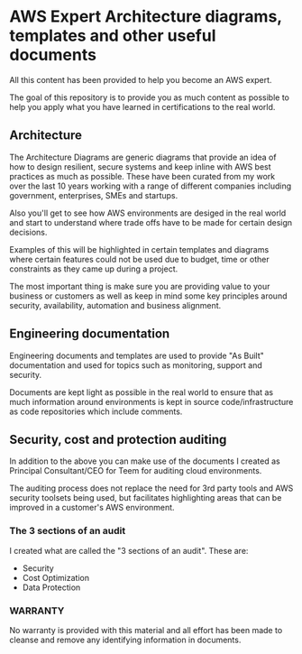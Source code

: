 # AWS Expert Architecture diagrams, templates and other useful documents

All this content has been provided to help you become an AWS expert.

The goal of this repository is to provide you as much content as possible to help you apply what you have learned in certifications to the real world.

## Architecture

The Architecture Diagrams are generic diagrams that provide an idea of how to design resilient, secure systems and keep inline with AWS best practices as much as possible. These have been curated from my work over the last 10 years working with a range of different companies including government, enterprises, SMEs and startups.

Also you'll get to see how AWS environments are desiged in the real world and start to understand where trade offs have to be made for certain design decisions.

Examples of this will be highlighted in certain templates and diagrams where certain features could not be used due to budget, time or other constraints as they came up during a project.

The most important thing is make sure you are providing value to your business or customers as well as keep in mind some key principles around security, availability, automation and business alignment.

## Engineering documentation

Engineering documents and templates are used to provide "As Built" documentation and used for topics such as monitoring, support and security.

Documents are kept light as possible in the real world to ensure that as much information around environments is kept in source code/infrastructure as code repositories which include comments.

## Security, cost and protection auditing

In addition to the above you can make use of the documents I created as Principal Consultant/CEO for Teem for auditing cloud environments.

The auditing process does not replace the need for 3rd party tools and AWS security toolsets being used, but facilitates highlighting areas that can be improved in a customer's AWS environment.

### The 3 sections of an audit

I created what are called the "3 sections of an audit". These are:

- Security
- Cost Optimization
- Data Protection

### WARRANTY

No warranty is provided with this material and all effort has been made to cleanse and remove any identifying information in documents.
